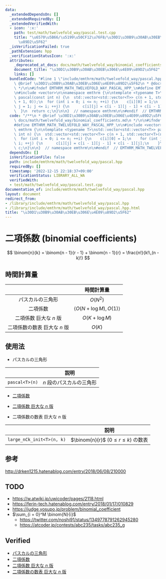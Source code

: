 ```yaml
---
data:
  _extendedDependsOn: []
  _extendedRequiredBy: []
  _extendedVerifiedWith:
  - icon: ':x:'
    path: test/math/twelvefold_way/pascal.test.cpp
    title: "\u6570\u5B66/\u5199\u50CF12\u76F8/\u30D1\u30B9\u30AB\u30EB\u306E\u4E09\
      \u89D2\u5F62"
  _isVerificationFailed: true
  _pathExtension: hpp
  _verificationStatusIcon: ':x:'
  attributes:
    _deprecated_at_docs: docs/math/twelvefold_way/binomial_coefficients.md
    document_title: "\u30D1\u30B9\u30AB\u30EB\u306E\u4E09\u89D2\u5F62"
    links: []
  bundledCode: "#line 1 \"include/emthrm/math/twelvefold_way/pascal.hpp\"\n/**\n *\
    \ @brief \u30D1\u30B9\u30AB\u30EB\u306E\u4E09\u89D2\u5F62\n * @docs docs/math/twelvefold_way/binomial_coefficients.md\n\
    \ */\n\n#ifndef EMTHRM_MATH_TWELVEFOLD_WAY_PASCAL_HPP_\n#define EMTHRM_MATH_TWELVEFOLD_WAY_PASCAL_HPP_\n\
    \n#include <vector>\n\nnamespace emthrm {\n\ntemplate <typename T>\nstd::vector<std::vector<T>>\
    \ pascal(const int n) {\n  std::vector<std::vector<T>> c(n + 1, std::vector<T>(n\
    \ + 1, 0));\n  for (int i = 0; i <= n; ++i) {\n    c[i][0] = 1;\n    for (int\
    \ j = 1; j <= i; ++j) {\n      c[i][j] = c[i - 1][j - 1] + c[i - 1][j];\n    }\n\
    \  }\n  return c;\n}\n\n}  // namespace emthrm\n\n#endif  // EMTHRM_MATH_TWELVEFOLD_WAY_PASCAL_HPP_\n"
  code: "/**\n * @brief \u30D1\u30B9\u30AB\u30EB\u306E\u4E09\u89D2\u5F62\n * @docs\
    \ docs/math/twelvefold_way/binomial_coefficients.md\n */\n\n#ifndef EMTHRM_MATH_TWELVEFOLD_WAY_PASCAL_HPP_\n\
    #define EMTHRM_MATH_TWELVEFOLD_WAY_PASCAL_HPP_\n\n#include <vector>\n\nnamespace\
    \ emthrm {\n\ntemplate <typename T>\nstd::vector<std::vector<T>> pascal(const\
    \ int n) {\n  std::vector<std::vector<T>> c(n + 1, std::vector<T>(n + 1, 0));\n\
    \  for (int i = 0; i <= n; ++i) {\n    c[i][0] = 1;\n    for (int j = 1; j <=\
    \ i; ++j) {\n      c[i][j] = c[i - 1][j - 1] + c[i - 1][j];\n    }\n  }\n  return\
    \ c;\n}\n\n}  // namespace emthrm\n\n#endif  // EMTHRM_MATH_TWELVEFOLD_WAY_PASCAL_HPP_\n"
  dependsOn: []
  isVerificationFile: false
  path: include/emthrm/math/twelvefold_way/pascal.hpp
  requiredBy: []
  timestamp: '2022-12-15 22:18:37+09:00'
  verificationStatus: LIBRARY_ALL_WA
  verifiedWith:
  - test/math/twelvefold_way/pascal.test.cpp
documentation_of: include/emthrm/math/twelvefold_way/pascal.hpp
layout: document
redirect_from:
- /library/include/emthrm/math/twelvefold_way/pascal.hpp
- /library/include/emthrm/math/twelvefold_way/pascal.hpp.html
title: "\u30D1\u30B9\u30AB\u30EB\u306E\u4E09\u89D2\u5F62"
---
```

# 二項係数 (binomial coefficients)

$$
  \binom{n}{k} = \binom{n - 1}{r - 1} + \binom{n - 1}{r} = \frac{n!}{k!\,(n - k)!}
$$


## 時間計算量

||時間計算量|
|:--:|:--:|
|パスカルの三角形|$O(N^2)$|
|二項係数|$\langle O(N + \log{M}), O(1) \rangle$|
|二項係数 巨大な $n$ 版|$O(K + \log{M})$|
|二項係数の数表 巨大な $n$ 版|$O(K)$|


## 使用法

- パスカルの三角形

||説明|
|:--:|:--:|
|`pascal<T>(n)`|$n$ 段のパスカルの三角形|

- [二項係数](../../../include/emthrm/math/modint.hpp)

- [二項係数 巨大な $n$ 版](../../../include/emthrm/math/modint.hpp)

- 二項係数の数表 巨大な $n$ 版

||説明|
|:--:|:--:|
|`large_nCk_init<T>(n, k)`|$\binom{n}{r}$ ($0 \leq r \leq k$) の数表|


## 参考

http://drken1215.hatenablog.com/entry/2018/06/08/210000


## TODO

- https://w.atwiki.jp/uwicoder/pages/2118.html
- https://ferin-tech.hatenablog.com/entry/2018/01/17/010829
- https://judge.yosupo.jp/problem/binomial_coefficient
- $\sum_{i = 0}^M \binom{N}{i}$
  - https://twitter.com/noshi91/status/1349778791262945280
  - https://atcoder.jp/contests/abc235/tasks/abc235_g


## Verified

- [パスカルの三角形](https://atcoder.jp/contests/abc254/submissions/32252670)
- [二項係数](https://yukicoder.me/submissions/625071)
- [二項係数 巨大な $n$ 版](https://onlinejudge.u-aizu.ac.jp/solutions/problem/3071/review/5265683/emthrm/C++17)
- [二項係数の数表 巨大な $n$ 版](https://yukicoder.me/submissions/820076)
